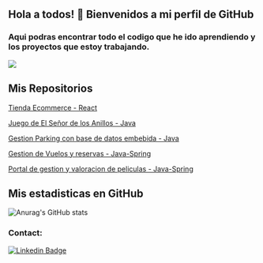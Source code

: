 ## Hola a todos! 👋  Bienvenidos a mi perfil de GitHub

### Aqui podras encontrar todo el codigo que he ido aprendiendo y los proyectos que estoy trabajando.

![](https://images.pexels.com/photos/1181675/pexels-photo-1181675.jpeg)

## Mis Repositorios

[Tienda Ecommerce - React](https://github.com/mattyys/Ecommerce-react.git)

[Juego de El Señor de los Anillos - Java](https://github.com/mattyys/lotrGame.git)

[Gestion Parking con base de datos embebida - Java](https://github.com/mattyys/parckingDB.git)

[Gestion de Vuelos y reservas - Java-Spring](https://github.com/mattyys/flightapp.git)

[Portal de gestion y valoracion de peliculas - Java-Spring](https://github.com/mattyys/filmWeb.git)

## Mis estadisticas en GitHub
![Anurag's GitHub stats](https://github-readme-stats.vercel.app/api?username=mattyys&show_icons=true&theme=tokyonight)

### Contact:

[![Linkedin Badge](https://img.shields.io/badge/LinkedIn-0077B5?style=for-the-badge&logo=linkedin&logoColor=white)](https://www.linkedin.com/in/matías-alves-0461aa255)


<!--
**mattyys/mattyys** is a ✨ _special_ ✨ repository because its `README.md` (this file) appears on your GitHub profile.

Here are some ideas to get you started:

- 🔭 I’m currently working on ...
- 🌱 I’m currently learning ...
- 👯 I’m looking to collaborate on ...
- 🤔 I’m looking for help with ...
- 💬 Ask me about ...
- 📫 How to reach me: ...
- 😄 Pronouns: ...
- ⚡ Fun fact: ...
-->
